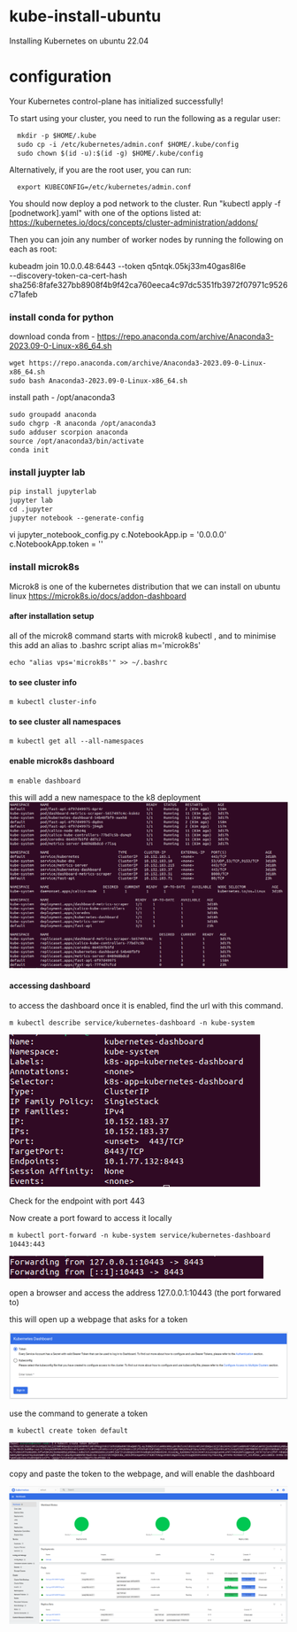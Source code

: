 # kube-install-ubuntu
Installing Kubernetes on ubuntu 22.04
# configuration
Your Kubernetes control-plane has initialized successfully!

To start using your cluster, you need to run the following as a regular user:
```
  mkdir -p $HOME/.kube
  sudo cp -i /etc/kubernetes/admin.conf $HOME/.kube/config
  sudo chown $(id -u):$(id -g) $HOME/.kube/config
```
Alternatively, if you are the root user, you can run:
```
  export KUBECONFIG=/etc/kubernetes/admin.conf
```
You should now deploy a pod network to the cluster.
Run "kubectl apply -f [podnetwork].yaml" with one of the options listed at:
  https://kubernetes.io/docs/concepts/cluster-administration/addons/

Then you can join any number of worker nodes by running the following on each as root:

kubeadm join 10.0.0.48:6443 --token q5ntqk.05kj33m40gas8l6e \
	--discovery-token-ca-cert-hash sha256:8fafe327bb8908f4b9f42ca760eeca4c97dc5351fb3972f07971c9526c71afeb 

### install conda for python
download conda from - https://repo.anaconda.com/archive/Anaconda3-2023.09-0-Linux-x86_64.sh
```
wget https://repo.anaconda.com/archive/Anaconda3-2023.09-0-Linux-x86_64.sh
sudo bash Anaconda3-2023.09-0-Linux-x86_64.sh
```
install path - /opt/anaconda3
```
sudo groupadd anaconda
sudo chgrp -R anaconda /opt/anaconda3
sudo adduser scorpion anaconda
source /opt/anaconda3/bin/activate
conda init
```
### install juypter lab
```
pip install jupyterlab
jupyter lab
cd .jupyter
jupyter notebook --generate-config
```
vi jupyter_notebook_config.py
c.NotebookApp.ip = '0.0.0.0'
c.NotebookApp.token = ''

### install microk8s
Microk8 is one of the kubernetes distribution that we can install on ubuntu linux
https://microk8s.io/docs/addon-dashboard

#### after installation setup
all of the microk8 command starts with microk8 kubectl <command>, and to minimise this add an alias to .bashrc script alias m='microk8s'

```
echo "alias vps='microk8s'" >> ~/.bashrc
```

#### to see cluster info
```
m kubectl cluster-info
```
#### to see cluster all namespaces
```
m kubectl get all --all-namespaces
```

#### enable microk8s dashboard
```
m enable dashboard
```
this will add a new namespace to the k8 deployment
![Alt text](image.png)

#### accessing dashboard

to access the dashboard once it is enabled, find the url with this command.
```
m kubectl describe service/kubernetes-dashboard -n kube-system
```
![Alt text](images/image-1.png)

Check for the endpoint with port 443

Now create a port foward to access it locally
```
m kubectl port-forward -n kube-system service/kubernetes-dashboard 10443:443
```
![Alt text](images/image-2.png)

open a browser and access the address 127.0.0.1:10443 (the port forwared to)

this will open up a webpage that asks for a token

![Alt text](images/image-3.png)

use the command to generate a token
```
m kubectl create token default
```
![Alt text](images/image-4.png)

copy and paste the token to the webpage, and will enable the dashboard

![Alt text](images/image-5.png)
